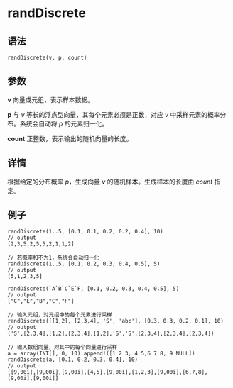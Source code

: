 # randDiscrete

## 语法

`randDiscrete(v, p, count)`

## 参数

**v** 向量或元组，表示样本数据。

**p** 与 *v* 等长的浮点型向量，其每个元素必须是正数，对应 *v*
中采样元素的概率分布。系统会自动将 *p* 的元素归一化。

**count** 正整数，表示输出的随机向量的长度。

## 详情

根据给定的分布概率 *p*，生成向量 *v* 的随机样本。生成样本的长度由 *count*
指定。

## 例子

```
randDiscrete(1..5, [0.1, 0.1, 0.2, 0.2, 0.4], 10)
// output
[2,3,5,2,5,5,2,1,1,2]

// 若概率和不为1，系统会自动归一化
randDiscrete(1..5, [0.1, 0.2, 0.3, 0.4, 0.5], 5)
// output
[5,1,2,3,5]

randDiscrete(`A`B`C`E`F, [0.1, 0.2, 0.3, 0.4, 0.5], 5)
// output
["C","E","B","C","F"]

// 输入元组，对元组中的每个元素进行采样
randDiscrete([[1,2], [2,3,4], 'S', 'abc'], [0.3, 0.3, 0.2, 0.1], 10)
// output
('S',[2,3,4],[1,2],[2,3,4],[1,2],'S','S',[2,3,4],[2,3,4],[2,3,4])

// 输入数组向量，对其中的每个向量进行采样
a = array(INT[], 0, 10).append!([1 2 3, 4 5,6 7 8, 9 NULL])
randDiscrete(a, [0.1, 0.2, 0.3, 0.4], 10)
// output
[[9,00i],[9,00i],[9,00i],[4,5],[9,00i],[1,2,3],[9,00i],[6,7,8],[9,00i],[9,00i]]
```

